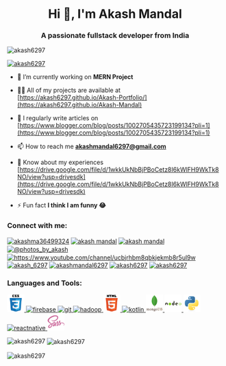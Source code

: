 <h1 align="center">Hi 👋, I'm Akash Mandal</h1>
<h3 align="center">A passionate fullstack developer from India</h3>

<p align="left"> <img src="https://komarev.com/ghpvc/?username=akash6297&label=Profile%20views&color=0e75b6&style=flat" alt="akash6297" /> </p>

<p align="left"> <a href="https://github.com/ryo-ma/github-profile-trophy"><img src="https://github-profile-trophy.vercel.app/?username=akash6297" alt="akash6297" /></a> </p>

- 🔭 I’m currently working on **MERN Project**

- 👨‍💻 All of my projects are available at [https://akash6297.github.io/Akash-Portfolio/](https://akash6297.github.io/Akash-Mandal)

- 📝 I regularly write articles on [https://www.blogger.com/blog/posts/1002705435723199134?pli=1](https://www.blogger.com/blog/posts/1002705435723199134?pli=1)

- 📫 How to reach me **akashmandal6297@gmail.com**

- 📄 Know about my experiences [https://drive.google.com/file/d/1wkkUkNbBjPBoCetz8I6kWlFH9WkTk8NO/view?usp=drivesdk](https://drive.google.com/file/d/1wkkUkNbBjPBoCetz8I6kWlFH9WkTk8NO/view?usp=drivesdk)

- ⚡ Fun fact **I think I am funny 😂**

<h3 align="left">Connect with me:</h3>
<p align="left">
<a href="https://twitter.com/akashma36499324" target="blank"><img align="center" src="https://raw.githubusercontent.com/rahuldkjain/github-profile-readme-generator/master/src/images/icons/Social/twitter.svg" alt="akashma36499324" height="30" width="40" /></a>
<a href="https://linkedin.com/in/akash mandal" target="blank"><img align="center" src="https://raw.githubusercontent.com/rahuldkjain/github-profile-readme-generator/master/src/images/icons/Social/linked-in-alt.svg" alt="akash mandal" height="30" width="40" /></a>
<a href="https://fb.com/akash mandal" target="blank"><img align="center" src="https://raw.githubusercontent.com/rahuldkjain/github-profile-readme-generator/master/src/images/icons/Social/facebook.svg" alt="akash mandal" height="30" width="40" /></a>
<a href="https://instagram.com/@photos_by_akash" target="blank"><img align="center" src="https://raw.githubusercontent.com/rahuldkjain/github-profile-readme-generator/master/src/images/icons/Social/instagram.svg" alt="@photos_by_akash" height="30" width="40" /></a>
<a href="https://www.youtube.com/c/https://www.youtube.com/channel/ucbjrhbm8qbkjekmb8r5ul9w" target="blank"><img align="center" src="https://raw.githubusercontent.com/rahuldkjain/github-profile-readme-generator/master/src/images/icons/Social/youtube.svg" alt="https://www.youtube.com/channel/ucbjrhbm8qbkjekmb8r5ul9w" height="30" width="40" /></a>
<a href="https://www.codechef.com/users/akash_6297" target="blank"><img align="center" src="https://cdn.jsdelivr.net/npm/simple-icons@3.1.0/icons/codechef.svg" alt="akash_6297" height="30" width="40" /></a>
<a href="https://www.hackerrank.com/akashmandal6297" target="blank"><img align="center" src="https://raw.githubusercontent.com/rahuldkjain/github-profile-readme-generator/master/src/images/icons/Social/hackerrank.svg" alt="akashmandal6297" height="30" width="40" /></a>
<a href="https://www.leetcode.com/akash6297" target="blank"><img align="center" src="https://raw.githubusercontent.com/rahuldkjain/github-profile-readme-generator/master/src/images/icons/Social/leet-code.svg" alt="akash6297" height="30" width="40" /></a>
<a href="https://auth.geeksforgeeks.org/user/akash6297" target="blank"><img align="center" src="https://raw.githubusercontent.com/rahuldkjain/github-profile-readme-generator/master/src/images/icons/Social/geeks-for-geeks.svg" alt="akash6297" height="30" width="40" /></a>
</p>


<h3 align="left">Languages and Tools:</h3>
<p align="left"> <a href="https://www.w3schools.com/css/" target="_blank" rel="noreferrer"> <img src="https://raw.githubusercontent.com/devicons/devicon/master/icons/css3/css3-original-wordmark.svg" alt="css3" width="40" height="40"/> </a> <a href="https://firebase.google.com/" target="_blank" rel="noreferrer"> <img src="https://www.vectorlogo.zone/logos/firebase/firebase-icon.svg" alt="firebase" width="40" height="40"/> </a> <a href="https://git-scm.com/" target="_blank" rel="noreferrer"> <img src="https://www.vectorlogo.zone/logos/git-scm/git-scm-icon.svg" alt="git" width="40" height="40"/> </a> <a href="https://hadoop.apache.org/" target="_blank" rel="noreferrer"> <img src="https://www.vectorlogo.zone/logos/apache_hadoop/apache_hadoop-icon.svg" alt="hadoop" width="40" height="40"/> </a> <a href="https://www.w3.org/html/" target="_blank" rel="noreferrer"> <img src="https://raw.githubusercontent.com/devicons/devicon/master/icons/html5/html5-original-wordmark.svg" alt="html5" width="40" height="40"/> </a> <a href="https://kotlinlang.org" target="_blank" rel="noreferrer"> <img src="https://www.vectorlogo.zone/logos/kotlinlang/kotlinlang-icon.svg" alt="kotlin" width="40" height="40"/> </a> <a href="https://www.mongodb.com/" target="_blank" rel="noreferrer"> <img src="https://raw.githubusercontent.com/devicons/devicon/master/icons/mongodb/mongodb-original-wordmark.svg" alt="mongodb" width="40" height="40"/> </a> <a href="https://nodejs.org" target="_blank" rel="noreferrer"> <img src="https://raw.githubusercontent.com/devicons/devicon/master/icons/nodejs/nodejs-original-wordmark.svg" alt="nodejs" width="40" height="40"/> </a> <a href="https://www.python.org" target="_blank" rel="noreferrer"> <img src="https://raw.githubusercontent.com/devicons/devicon/master/icons/python/python-original.svg" alt="python" width="40" height="40"/> </a> <a href="https://reactnative.dev/" target="_blank" rel="noreferrer"> <img src="https://reactnative.dev/img/header_logo.svg" alt="reactnative" width="40" height="40"/> </a> <a href="https://sass-lang.com" target="_blank" rel="noreferrer"> <img src="https://raw.githubusercontent.com/devicons/devicon/master/icons/sass/sass-original.svg" alt="sass" width="40" height="40"/> </a> </p>

<p><img align="left" src="https://github-readme-stats.vercel.app/api/top-langs?username=akash6297&show_icons=true&locale=en&layout=compact" alt="akash6297" /></p>

<p>&nbsp;<img align="center" src="https://github-readme-stats.vercel.app/api?username=akash6297&show_icons=true&locale=en" alt="akash6297" /></p>

<p><img align="center" src="https://github-readme-streak-stats.herokuapp.com/?user=akash6297&" alt="akash6297" /></p>
